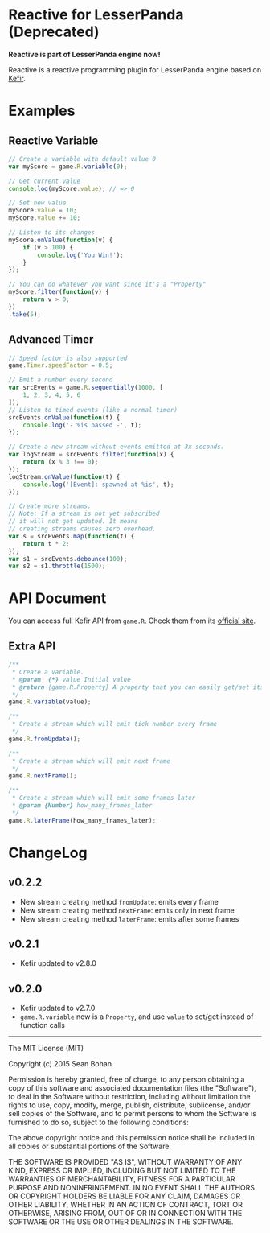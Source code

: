 # Reactive for LesserPanda (Deprecated)

**Reactive is part of LesserPanda engine now!**

Reactive is a reactive programming plugin for LesserPanda engine based on [Kefir](http://pozadi.github.io/kefir/).


# Examples

## Reactive Variable

```javascript
// Create a variable with default value 0
var myScore = game.R.variable(0);

// Get current value
console.log(myScore.value); // => 0

// Set new value
myScore.value = 10;
myScore.value += 10;

// Listen to its changes
myScore.onValue(function(v) {
    if (v > 100) {
        console.log('You Win!');
    }
});

// You can do whatever you want since it's a "Property"
myScore.filter(function(v) {
    return v > 0;
})
.take(5);
```

## Advanced Timer

```javascript
// Speed factor is also supported
game.Timer.speedFactor = 0.5;

// Emit a number every second
var srcEvents = game.R.sequentially(1000, [
    1, 2, 3, 4, 5, 6
]);
// Listen to timed events (like a normal timer)
srcEvents.onValue(function(t) {
    console.log('- %is passed -', t);
});

// Create a new stream without events emitted at 3x seconds.
var logStream = srcEvents.filter(function(x) {
    return (x % 3 !== 0);
});
logStream.onValue(function(t) {
    console.log('[Event]: spawned at %is', t);
});

// Create more streams.
// Note: If a stream is not yet subscribed
// it will not get updated. It means
// creating streams causes zero overhead.
var s = srcEvents.map(function(t) {
    return t * 2;
});
var s1 = srcEvents.debounce(100);
var s2 = s1.throttle(1500);
```


# API Document

You can access full Kefir API from `game.R`. Check them from its [official site](http://pozadi.github.io/kefir/).


## Extra API

```javascript
/**
 * Create a variable.
 * @param  {*} value Initial value
 * @return {game.R.Property} A property that you can easily get/set its current value
 */
game.R.variable(value);

/**
 * Create a stream which will emit tick number every frame
 */
game.R.fromUpdate();

/**
 * Create a stream which will emit next frame
 */
game.R.nextFrame();

/**
 * Create a stream which will emit some frames later
 * @param {Number} how_many_frames_later
 */
game.R.laterFrame(how_many_frames_later);
```

# ChangeLog

## v0.2.2

- New stream creating method `fromUpdate`: emits every frame
- New stream creating method `nextFrame`: emits only in next frame
- New stream creating method `laterFrame`: emits after some frames

## v0.2.1

- Kefir updated to v2.8.0

## v0.2.0

- Kefir updated to v2.7.0
- `game.R.variable` now is a `Property`, and use `value` to set/get instead of function calls


---

The MIT License (MIT)

Copyright (c) 2015 Sean Bohan

Permission is hereby granted, free of charge, to any person obtaining a copy
of this software and associated documentation files (the "Software"), to deal
in the Software without restriction, including without limitation the rights
to use, copy, modify, merge, publish, distribute, sublicense, and/or sell
copies of the Software, and to permit persons to whom the Software is
furnished to do so, subject to the following conditions:

The above copyright notice and this permission notice shall be included in
all copies or substantial portions of the Software.

THE SOFTWARE IS PROVIDED "AS IS", WITHOUT WARRANTY OF ANY KIND, EXPRESS OR
IMPLIED, INCLUDING BUT NOT LIMITED TO THE WARRANTIES OF MERCHANTABILITY,
FITNESS FOR A PARTICULAR PURPOSE AND NONINFRINGEMENT. IN NO EVENT SHALL THE
AUTHORS OR COPYRIGHT HOLDERS BE LIABLE FOR ANY CLAIM, DAMAGES OR OTHER
LIABILITY, WHETHER IN AN ACTION OF CONTRACT, TORT OR OTHERWISE, ARISING FROM,
OUT OF OR IN CONNECTION WITH THE SOFTWARE OR THE USE OR OTHER DEALINGS IN
THE SOFTWARE.
